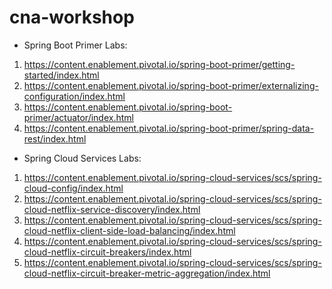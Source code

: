 # cna-workshop

* Spring Boot Primer Labs:

1. https://content.enablement.pivotal.io/spring-boot-primer/getting-started/index.html
2. https://content.enablement.pivotal.io/spring-boot-primer/externalizing-configuration/index.html
3. https://content.enablement.pivotal.io/spring-boot-primer/actuator/index.html
4. https://content.enablement.pivotal.io/spring-boot-primer/spring-data-rest/index.html

* Spring Cloud Services Labs:

1. https://content.enablement.pivotal.io/spring-cloud-services/scs/spring-cloud-config/index.html
2. https://content.enablement.pivotal.io/spring-cloud-services/scs/spring-cloud-netflix-service-discovery/index.html
3. https://content.enablement.pivotal.io/spring-cloud-services/scs/spring-cloud-netflix-client-side-load-balancing/index.html
4. https://content.enablement.pivotal.io/spring-cloud-services/scs/spring-cloud-netflix-circuit-breakers/index.html
5. https://content.enablement.pivotal.io/spring-cloud-services/scs/spring-cloud-netflix-circuit-breaker-metric-aggregation/index.html

